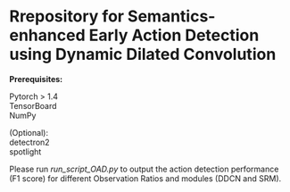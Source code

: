 # Rrepository for Semantics-enhanced Early Action Detection using Dynamic Dilated Convolution


**Prerequisites:**

Pytorch > 1.4  
TensorBoard  
NumPy

(Optional):  
detectron2  
spotlight  

Please run *run_script_OAD.py* to output the action detection performance (F1 score) for different Observation Ratios and modules (DDCN and SRM).  
